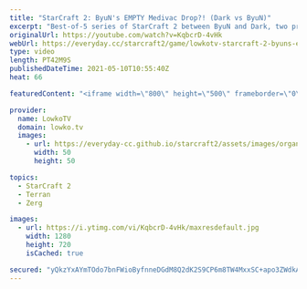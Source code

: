 ```yaml
---
title: "StarCraft 2: ByuN's EMPTY Medivac Drop?! (Dark vs ByuN)"
excerpt: "Best-of-5 series of StarCraft 2 between ByuN and Dark, two previous world champions of StarCraft 2.  OlimoLeague on Patreon: https://www.patreon.com/olimoley Support my work on Patreon: http://www.patreon.com/lowkotv  My second channel: http://lowko.tv/morelowko Lowko Merch: http://lowko.tv/merch  Be"
originalUrl: https://youtube.com/watch?v=KqbcrD-4vHk
webUrl: https://everyday.cc/starcraft2/game/lowkotv-starcraft-2-byuns-empty-medivac-drop-dark-vs-byun/
type: video
length: PT42M9S
publishedDateTime: 2021-05-10T10:55:40Z
heat: 66

featuredContent: "<iframe width=\"800\" height=\"500\" frameborder=\"0\" src=\"https://www.youtube.com/embed/KqbcrD-4vHk\" allow=\"accelerometer; autoplay; encrypted-media; gyroscope; picture-in-picture\" allowfullscreen></iframe>"

provider:
  name: LowkoTV
  domain: lowko.tv
  images:
    - url: https://everyday-cc.github.io/starcraft2/assets/images/organizations/lowko.tv-50x50.jpg
      width: 50
      height: 50

topics:
  - StarCraft 2
  - Terran
  - Zerg

images:
  - url: https://i.ytimg.com/vi/KqbcrD-4vHk/maxresdefault.jpg
    width: 1280
    height: 720
    isCached: true

secured: "yQkzYxAYmTOdo7bnFWioByfnneDGdM8Q2dK2S9CP6m8TW4MxxSC+apo3ZWdkA5RbEYdJxn7JH0lOlZhrSMXFiJ5EsNhlrSRF+Y/I45EvldjbYtKswGxQANMTCgfxZMEwfoIL9/5vte1bpBu1bz/h/jDqgZLfOZKlwf4DH887djm7S1qFhmIJjGFFauf3aBcNyexBbk+Kq+hEMjHi3HTNg5W2/bK3jTx1qxJ6YKbkNHI3zn4tBJvCzMraJXuoezNIuGKmC7fpvi//jvXZnlzxAQ9rMBbjlwGrFjI9SencswL5f5GZtMbt3ATmWcThtt1qJequA7pUIj0EDXpcZbuEqgZ1RQOFhhgfPW+69rKztibaPcCXJODBElUxJfnCBW5fTxex1aoCEHwoKc23HzPSJSUhl621Zv8vkkuN4g++T50=;VU7XXwaCjv7w1oxGK8ma7A=="
---
```


